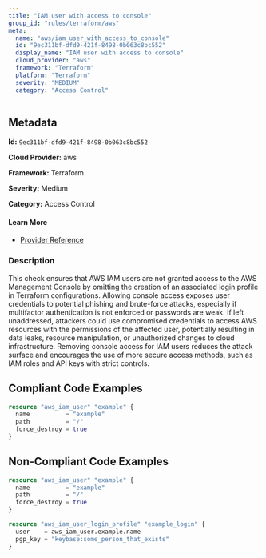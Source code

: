 ```yaml
---
title: "IAM user with access to console"
group_id: "rules/terraform/aws"
meta:
  name: "aws/iam_user_with_access_to_console"
  id: "9ec311bf-dfd9-421f-8498-0b063c8bc552"
  display_name: "IAM user with access to console"
  cloud_provider: "aws"
  framework: "Terraform"
  platform: "Terraform"
  severity: "MEDIUM"
  category: "Access Control"
---
```

## Metadata

**Id:** `9ec311bf-dfd9-421f-8498-0b063c8bc552`

**Cloud Provider:** aws

**Framework:** Terraform

**Severity:** Medium

**Category:** Access Control

#### Learn More

 - [Provider Reference](https://registry.terraform.io/providers/hashicorp/aws/latest/docs/resources/iam_user_login_profile)

### Description

 This check ensures that AWS IAM users are not granted access to the AWS Management Console by omitting the creation of an associated login profile in Terraform configurations. Allowing console access exposes user credentials to potential phishing and brute-force attacks, especially if multifactor authentication is not enforced or passwords are weak. If left unaddressed, attackers could use compromised credentials to access AWS resources with the permissions of the affected user, potentially resulting in data leaks, resource manipulation, or unauthorized changes to cloud infrastructure. Removing console access for IAM users reduces the attack surface and encourages the use of more secure access methods, such as IAM roles and API keys with strict controls.


## Compliant Code Examples
```terraform
resource "aws_iam_user" "example" {
  name          = "example"
  path          = "/"
  force_destroy = true
}

```
## Non-Compliant Code Examples
```terraform
resource "aws_iam_user" "example" {
  name          = "example"
  path          = "/"
  force_destroy = true
}

resource "aws_iam_user_login_profile" "example_login" {
  user    = aws_iam_user.example.name
  pgp_key = "keybase:some_person_that_exists"
}

```